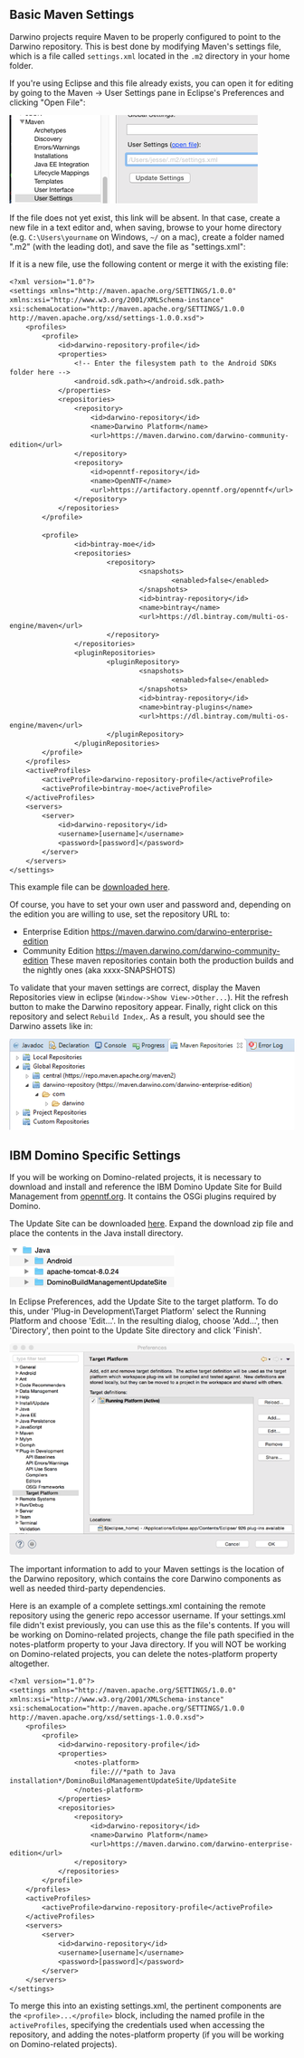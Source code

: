 Basic Maven Settings
--------------------

Darwino projects require Maven to be properly configured to point to the Darwino repository. This is best done by modifying Maven's settings file, which is a file called `settings.xml` located in the `.m2` directory in your home folder.

If you're using Eclipse and this file already exists, you can open it for editing by going to the Maven &rarr; User Settings pane in Eclipse's Preferences and clicking "Open File":

![](eclipse-mavenopenfile.png)

If the file does not yet exist, this link will be absent. In that case, create a new file in a text editor and, when saving, browse to your home directory (e.g. `C:\Users\yourname` on Windows, `~/` on a mac), create a folder named ".m2" (with the leading dot), and save the file as "settings.xml":

 If it is a new file, use the following content or merge it with the existing file:

	<?xml version="1.0"?>
	<settings xmlns="http://maven.apache.org/SETTINGS/1.0.0" xmlns:xsi="http://www.w3.org/2001/XMLSchema-instance" xsi:schemaLocation="http://maven.apache.org/SETTINGS/1.0.0 http://maven.apache.org/xsd/settings-1.0.0.xsd">
		<profiles>
			<profile>
				<id>darwino-repository-profile</id>
				<properties>
					<!-- Enter the filesystem path to the Android SDKs folder here -->
					<android.sdk.path></android.sdk.path>
				</properties>
				<repositories>
					<repository>
						<id>darwino-repository</id>
						<name>Darwino Platform</name>
						<url>https://maven.darwino.com/darwino-community-edition</url>
					</repository>
					<repository>
						<id>openntf-repository</id>
						<name>OpenNTF</name>
						<url>https://artifactory.openntf.org/openntf</url>
					</repository>
				</repositories>
			</profile>
		
			<profile>
	                <id>bintray-moe</id>
	                <repositories>
	                        <repository>
	                                <snapshots>
	                                        <enabled>false</enabled>
	                                </snapshots>
	                                <id>bintray-repository</id>
	                                <name>bintray</name>
	                                <url>https://dl.bintray.com/multi-os-engine/maven</url>
	                        </repository>
	                </repositories>
	                <pluginRepositories>
	                        <pluginRepository>
	                                <snapshots>
	                                        <enabled>false</enabled>
	                                </snapshots>
	                                <id>bintray-repository</id>
	                                <name>bintray-plugins</name>
	                                <url>https://dl.bintray.com/multi-os-engine/maven</url>
	                        </pluginRepository>
	                </pluginRepositories>
	        </profile>
		</profiles>
		<activeProfiles>
			<activeProfile>darwino-repository-profile</activeProfile>
			<activeProfile>bintray-moe</activeProfile>
		</activeProfiles>
		<servers>
			<server>
			    <id>darwino-repository</id>
			    <username>[username]</username>
			    <password>[password]</password>
			</server>
		</servers>
	</settings>

This example file can be [downloaded here](settings.xml).

Of course, you have to set your own user and password and, depending on the edition you are
willing to use, set the repository URL to:
- Enterprise Edition
	<https://maven.darwino.com/darwino-enterprise-edition>
- Community Edition
	<https://maven.darwino.com/darwino-community-edition>
These maven repositories contain both the production builds and the nightly ones (aka xxxx-SNAPSHOTS)

To validate that your maven settings are correct, display the Maven Repositories view in
eclipse (`Window->Show View->Other...`). Hit the refresh button to make the Darwino repository appear. Finally, right click on this repository and select `Rebuild Index`,. As a result, you should see the Darwino assets like in:

![](eclipse-mavenrepo.png)


IBM Domino Specific Settings
----------------------------

If you will be working on Domino-related projects, it is necessary to download and install and reference the IBM Domino Update Site for Build Management from [openntf.org](https://www.openntf.org/main.nsf). It contains the OSGi plugins required by Domino.

The Update Site can be downloaded [here](http://www.openntf.org/main.nsf/project.xsp?r=project/IBM%20Domino%20Update%20Site%20for%20Build%20Management). Expand the download zip file and place the contents in the Java install directory.

![](Install_Domino_Update_Site1.png)

In Eclipse Preferences, add the Update Site to the target platform. To do this, under 'Plug-in Development\Target Platform' select the Running Platform and choose 'Edit...'. In the resulting dialog, choose 'Add...', then 'Directory', then point to the Update Site directory and click 'Finish'. 

![](Install_Domino_Update_Site2.png)


The important information to add to your Maven settings is the location of the Darwino repository, which contains the core Darwino components as well as needed third-party dependencies.

Here is an example of a complete settings.xml containing the remote repository using the generic repo accessor username. If your settings.xml file didn't exist previously, you can use this as the file's contents. If you will be working on Domino-related projects, change the file path specified in the notes-platform property to your Java directory. If you will NOT be working on Domino-related projects, you can delete the notes-platform property altogether.

	<?xml version="1.0"?>
	<settings xmlns="http://maven.apache.org/SETTINGS/1.0.0" xmlns:xsi="http://www.w3.org/2001/XMLSchema-instance" xsi:schemaLocation="http://maven.apache.org/SETTINGS/1.0.0 http://maven.apache.org/xsd/settings-1.0.0.xsd">
		<profiles>
			<profile>
				<id>darwino-repository-profile</id>
                <properties>
                	<notes-platform>
                    	file:///*path to Java installation*/DominoBuildManagementUpdateSite/UpdateSite
                	</notes-platform>
            	</properties>
				<repositories>
					<repository>
						<id>darwino-repository</id>
						<name>Darwino Platform</name>
						<url>https://maven.darwino.com/darwino-enterprise-edition</url>
					</repository>
				</repositories>
			</profile>
		</profiles>
		<activeProfiles>
			<activeProfile>darwino-repository-profile</activeProfile>
		</activeProfiles>
		<servers>
			<server>
			    <id>darwino-repository</id>
			    <username>[username]</username>
			    <password>[password]</password>
			</server>
		</servers>
	</settings>

To merge this into an existing settings.xml, the pertinent components are the `<profile>...</profile>` block, including the named profile in the `activeProfiles`, specifying the credentials used when accessing the repository, and adding the notes-platform property (if you will be working on Domino-related projects).